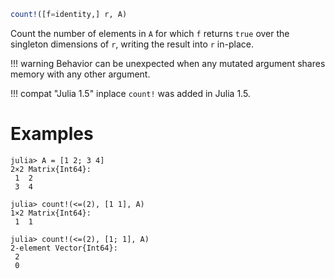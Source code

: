 ```julia
count!([f=identity,] r, A)
```

Count the number of elements in `A` for which `f` returns `true` over the singleton dimensions of `r`, writing the result into `r` in-place.

!!! warning
    Behavior can be unexpected when any mutated argument shares memory with any other argument.


!!! compat "Julia 1.5"
    inplace `count!` was added in Julia 1.5.


# Examples

```jldoctest
julia> A = [1 2; 3 4]
2×2 Matrix{Int64}:
 1  2
 3  4

julia> count!(<=(2), [1 1], A)
1×2 Matrix{Int64}:
 1  1

julia> count!(<=(2), [1; 1], A)
2-element Vector{Int64}:
 2
 0
```
